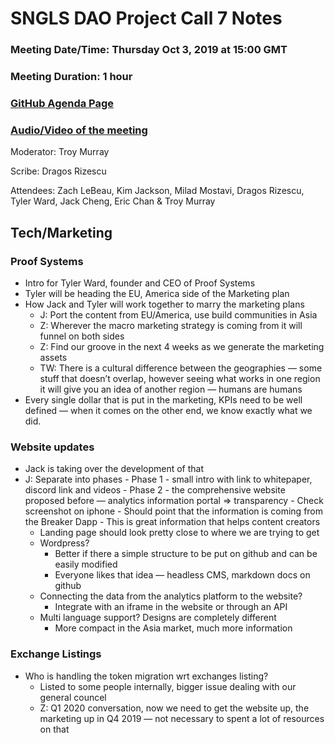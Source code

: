 # SNGLS DAO Project Call 7 Notes

### Meeting Date/Time: Thursday Oct 3, 2019 at 15:00 GMT
### Meeting Duration: 1 hour
### [GitHub Agenda Page](https://github.com/SingularDTV/snglsdao-pm/issues/8)
### [Audio/Video of the meeting](https://x.breaker.io/?type=series&id=a2f603dc22a1be4fa8d4ef9ce455360bf3ab8ce772526e35fef79175fa1dfadf&season=1ce1e2eede2395de6351df4d9e6db8069a198e127a178d3ea684e4eafc2f4a4c&episode=249fc80a65ef1fdf2eca726988ed0bfc6a46f48b15662f0e1a8435246a43f4dc)
Moderator: Troy Murray

Scribe: Dragos Rizescu

Attendees: Zach LeBeau, Kim Jackson, Milad Mostavi, Dragos Rizescu, Tyler Ward, Jack Cheng, Eric Chan & Troy Murray

## Tech/Marketing

### Proof Systems
- Intro for Tyler Ward, founder and CEO of Proof Systems
- Tyler will be heading the EU, America side of the Marketing plan
- How Jack and Tyler will work together to marry the marketing plans
    - J: Port the content from EU/America, use build communities in Asia
    - Z: Wherever the macro marketing strategy is coming from it will funnel on both sides
    - Z: Find our groove in the next 4 weeks as we generate the marketing assets
    - TW: There is a cultural difference between the geographies — some stuff that doesn’t overlap, however seeing what works in one region it will give you an idea of another region — humans are humans
- Every single dollar that is put in the marketing, KPIs need to be well defined — when it comes on the other end, we know exactly what we did.

### Website updates
- Jack is taking over the development of that
- J: Separate into phases
        - Phase 1 - small intro with link to whitepaper, discord link and videos
        - Phase 2 - the comprehensive website proposed before — analytics information portal => transparency
            - Check screenshot on iphone
            - Should point that the information is coming from the Breaker Dapp
            - This is great information that helps content creators
    - Landing page should look pretty close to where we are trying to get
    - Wordpress?
        - Better if there a simple structure to be put on github and can be easily modified
        - Everyone likes that idea — headless CMS, markdown docs on github
    - Connecting the data from the analytics platform to the website?
        - Integrate with an iframe in the website or through an API
    - Multi language support? Designs are completely different
         - More compact in the Asia market, much more information
    
### Exchange Listings
- Who is handling the token migration wrt exchanges listing?
    - Listed to some people internally, bigger issue dealing with our general councel
    - Z: Q1 2020 conversation, now we need to get the website up, the marketing up in Q4 2019 — not necessary to spent a lot of resources on that



